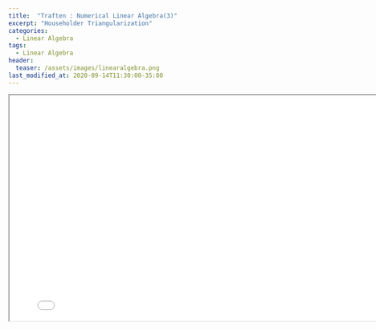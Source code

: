 ```yaml
---
title:  "Traften : Numerical Linear Algebra(3)"
excerpt: "Householder Triangularization"
categories:
  - Linear Algebra
tags:
  - Linear Algebra
header:
  teaser: /assets/images/linearalgebra.png
last_modified_at: 2020-09-14T11:30:00-35:00
---
```


<iframe src = "/ViewerJS/#../assets/pdf/Lecture 10. Householder Triangularization.pdf" width='800' height='450' allowfullscreen webkitallowfullscreen></iframe>